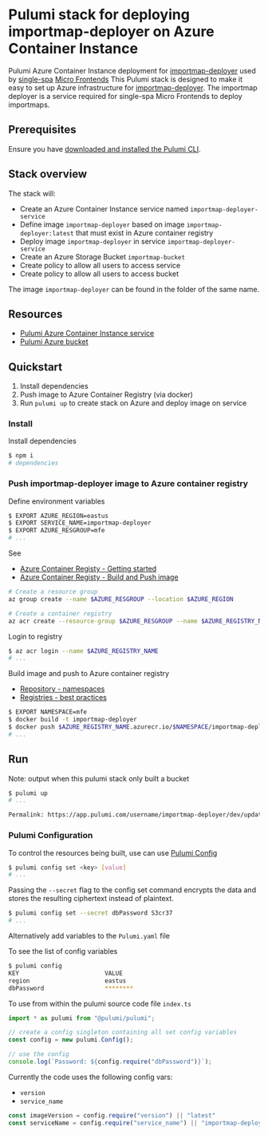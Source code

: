 # Pulumi stack for deploying importmap-deployer on Azure Container Instance

Pulumi Azure Container Instance deployment for [importmap-deployer](https://github.com/single-spa/import-map-deployer) used by [single-spa](https://single-spa.js.org/) [Micro Frontends](https://micro-frontends.org/)
This Pulumi stack is designed to make it easy to set up Azure infrastructure for [importmap-deployer](https://github.com/single-spa/import-map-deployer).
The importmap deployer is a service required for single-spa Micro Frontends to deploy importmaps.

## Prerequisites

Ensure you have [downloaded and installed the Pulumi CLI](https://www.pulumi.com/docs/get-started/install/).

## Stack overview

The stack will:

- Create an Azure Container Instance service named `importmap-deployer-service`
- Define image `importmap-deployer` based on image `importmap-deployer:latest` that must exist in Azure container registry
- Deploy image `importmap-deployer` in service `importmap-deployer-service`
- Create an Azure Storage Bucket `importmap-bucket`
- Create policy to allow all users to access service
- Create policy to allow all users to access bucket

The image `importmap-deployer` can be found in the folder of the same name.

## Resources

- [Pulumi Azure Container Instance service](https://www.pulumi.com/blog/get-started-with-docker-on-Azure-fargate-using-pulumi/)
- [Pulumi Azure bucket](https://www.pulumi.com/docs/Azure/s3/)

## Quickstart

1. Install dependencies
2. Push image to Azure Container Registry (via docker)
3. Run `pulumi up` to create stack on Azure and deploy image on service

### Install

Install dependencies

```sh
$ npm i
# dependencies
```

### Push importmap-deployer image to Azure container registry

Define environment variables

```sh
$ EXPORT AZURE_REGION=eastus
$ EXPORT SERVICE_NAME=importmap-deployer
$ EXPORT AZURE_RESGROUP=mfe
# ...
```

See 
- [Azure Container Registy - Getting started](https://docs.microsoft.com/en-us/azure/container-registry/container-registry-get-started-docker-cli)
- [Azure Container Registy - Build and Push image](https://docs.microsoft.com/en-us/azure/devops/pipelines/ecosystems/containers/acr-template?view=azure-devops)

```sh
# Create a resource group
az group create --name $AZURE_RESGROUP --location $AZURE_REGION

# Create a container registry
az acr create --resource-group $AZURE_RESGROUP --name $AZURE_REGISTRY_NAME --sku Basic
```

Login to registry

```sh
$ az acr login --name $AZURE_REGISTRY_NAME
# ...
```

Build image and push to Azure container registry

- [Repository - namespaces](https://docs.microsoft.com/en-us/azure/container-registry/container-registry-best-practices#repository-namespaces)
- [Registries - best practices](https://docs.microsoft.com/en-us/azure/container-registry/container-registry-best-practices)

```sh
$ EXPORT NAMESPACE=mfe
$ docker build -t importmap-deployer
$ docker push $AZURE_REGISTRY_NAME.azurecr.io/$NAMESPACE/importmap-deployer
# ...
```

## Run

Note: output when this pulumi stack only built a bucket

```sh
$ pulumi up
# ...

Permalink: https://app.pulumi.com/username/importmap-deployer/dev/updates/1  
```

### Pulumi Configuration

To control the resources being built, use can use [Pulumi Config](https://www.pulumi.com/docs/intro/concepts/config/)

```sh
$ pulumi config set <key> [value]
# ...
```

Passing the `--secret` flag to the config set command encrypts the data and stores the resulting ciphertext instead of plaintext.

```sh
$ pulumi config set --secret dbPassword S3cr37
# ...
```

Alternatively add variables to the `Pulumi.yaml` file

To see the list of config variables

```sh
$ pulumi config
KEY                        VALUE
region                     eastus
dbPassword                 ********
```

To use from within the pulumi source code file `index.ts`

```ts
import * as pulumi from "@pulumi/pulumi";

// create a config singleton containing all set config variables
const config = new pulumi.Config();

// use the config
console.log(`Password: ${config.require("dbPassword")}`);
```

Currently the code uses the following config vars:

- `version`
- `service_name`

```ts
const imageVersion = config.require("version") || "latest"
const serviceName = config.require("service_name") || "importmap-deployer-service"
```
